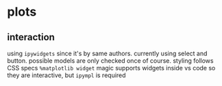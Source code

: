 # plots
## interaction
using `ipywidgets` since it's by same authors. currently using select and button.
possible models are only checked once of course. styling follows CSS specs
`%matplotlib widget` magic supports widgets inside vs code so they are interactive, but `ipympl` is required